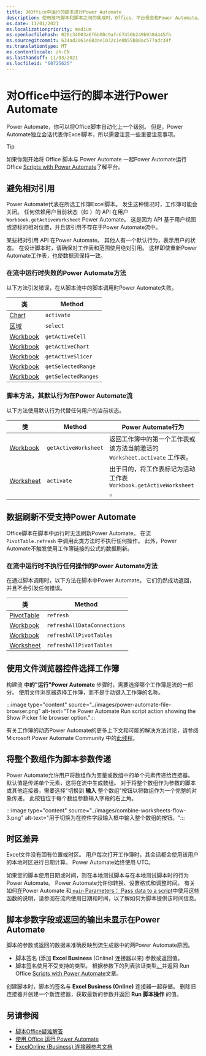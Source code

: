 ```yaml
---
title: 对Office中运行的脚本进行Power Automate
description: 使用技巧脚本和脚本之间的集成时，Office、平台信息和Power Automate。
ms.date: 11/01/2021
ms.localizationpriority: medium
ms.openlocfilehash: 028c34003a6f6b00c9afc67450b249b938d445fb
ms.sourcegitcommit: 634ad2061e683ae1032c1e0b55b00ac577adc34f
ms.translationtype: MT
ms.contentlocale: zh-CN
ms.lasthandoff: 11/03/2021
ms.locfileid: "60725625"
---
```

# <a name="troubleshoot-office-scripts-running-in-power-automate"></a>对Office中运行的脚本进行Power Automate

Power Automate，你可以将Office脚本自动化上一个级别。 但是，Power Automate独立会话代表你Excel脚本，所以需要注意一些重要注意事项。

> [!TIP]
> 如果你刚开始将 Office 脚本与 Power Automate 一起Power Automate运行 Office [Scripts with Power Automate](../develop/power-automate-integration.md)了解平台。

## <a name="avoid-relative-references"></a>避免相对引用

Power Automate代表在所选工作簿Excel脚本。 发生这种情况时，工作簿可能会关闭。 任何依赖用户当前状态（如 ）的 API 在用户 `Workbook.getActiveWorksheet` Power Automate。 这是因为 API 基于用户视图或游标的相对位置，并且该引用不存在于Power Automate流中。

某些相对引用 API 在Power Automate。 其他人有一个默认行为，表示用户的状态。 在设计脚本时，请确保对工作表和范围使用绝对引用。 这样即使重新Power Automate工作表，也使数据流保持一致。

### <a name="script-methods-that-fail-when-run-in-power-automate-flows"></a>在流中运行时失败的Power Automate方法

以下方法引发错误，在从脚本流中的脚本调用时Power Automate失败。

| 类 | Method |
|--|--|
| [Chart](/javascript/api/office-scripts/excelscript/excelscript.chart) | `activate` |
| [区域](/javascript/api/office-scripts/excelscript/excelscript.range) | `select` |
| [Workbook](/javascript/api/office-scripts/excelscript/excelscript.workbook) | `getActiveCell` |
| [Workbook](/javascript/api/office-scripts/excelscript/excelscript.workbook) | `getActiveChart` |
| [Workbook](/javascript/api/office-scripts/excelscript/excelscript.workbook) | `getActiveSlicer` |
| [Workbook](/javascript/api/office-scripts/excelscript/excelscript.workbook) | `getSelectedRange` |
| [Workbook](/javascript/api/office-scripts/excelscript/excelscript.workbook) | `getSelectedRanges` |

### <a name="script-methods-with-a-default-behavior-in-power-automate-flows"></a>脚本方法，其默认行为在Power Automate流

以下方法使用默认行为代替任何用户的当前状态。

| 类 | Method | Power Automate行为 |
|--|--|--|
| [Workbook](/javascript/api/office-scripts/excelscript/excelscript.workbook) | `getActiveWorksheet` | 返回工作簿中的第一个工作表或该方法当前激活的 `Worksheet.activate` 工作表。 |
| [Worksheet](/javascript/api/office-scripts/excelscript/excelscript.worksheet) | `activate` | 出于目的，将工作表标记为活动工作表 `Workbook.getActiveWorksheet` 。 |

## <a name="data-refresh-not-supported-in-power-automate"></a>数据刷新不受支持Power Automate

Office脚本在脚本中运行时无法刷新Power Automate。 在流 `PivotTable.refresh` 中调用此类方法时不执行任何操作。 此外，Power Automate不触发使用工作簿链接的公式的数据刷新。

### <a name="script-methods-that-do-nothing-when-run-in-power-automate-flows"></a>在流中运行时不执行任何操作的Power Automate方法

在通过脚本调用时，以下方法在脚本中Power Automate。 它们仍然成功返回，并且不会引发任何错误。

| 类 | Method |
|--|--|
| [PivotTable](/javascript/api/office-scripts/excelscript/excelscript.pivottable) | `refresh` |
| [Workbook](/javascript/api/office-scripts/excelscript/excelscript.workbook) | `refreshAllDataConnections` |
| [Workbook](/javascript/api/office-scripts/excelscript/excelscript.workbook) | `refreshAllPivotTables` |
| [Worksheet](/javascript/api/office-scripts/excelscript/excelscript.worksheet) | `refreshAllPivotTables` |

## <a name="select-workbooks-with-the-file-browser-control"></a>使用文件浏览器控件选择工作簿

构建流 **中的"运行"Power Automate** 步骤时，需要选择哪个工作簿是流的一部分。 使用文件浏览器选择工作簿，而不是手动键入工作簿的名称。

:::image type="content" source="../images/power-automate-file-browser.png" alt-text="The Power Automate Run script action showing the Show Picker file browser option.":::

有关工作簿的动态Power Automate的更多上下文和可能的解决方法讨论，请参阅 Microsoft Power Automate Community 中的[此线程](https://powerusers.microsoft.com/t5/Power-Automate-Ideas/Allow-for-dynamic-quot-file-quot-value-for-excel-quot-get-a-row/idi-p/103091#)。

## <a name="pass-entire-arrays-as-script-parameters"></a>将整个数组作为脚本参数传递

Power Automate允许用户将数组作为变量或数组中的单个元素传递给连接器。 默认值是传递单个元素，这将在流中生成数组。 对于将整个数组作为参数的脚本或其他连接器，需要选择"切换到 **输入** 整个数组"按钮以将数组作为一个完整的对象传递。 此按钮位于每个数组参数输入字段的右上角。

:::image type="content" source="../images/combine-worksheets-flow-3.png" alt-text="用于切换为在控件字段输入框中输入整个数组的按钮。":::

## <a name="time-zone-differences"></a>时区差异

Excel文件没有固有位置或时区。 用户每次打开工作簿时，其会话都会使用该用户的本地时区进行日期计算。 Power Automate始终使用 UTC。

如果您的脚本使用日期或时间，则在本地测试脚本与在本地测试脚本时的行为Power Automate。 Power Automate允许你转换、设置格式和调整时间。 有关如何[在](https://flow.microsoft.com/blog/working-with-dates-and-times/)Power Automate 和[ `main` Parameters： Pass data to a script](../develop/power-automate-integration.md#main-parameters-pass-data-to-a-script)中使用这些函数的说明，请参阅在流内使用日期和时间，以了解如何为脚本提供该时间信息。

## <a name="script-parameter-fields-or-returned-output-not-appearing-in-power-automate"></a>脚本参数字段或返回的输出未显示在Power Automate

脚本的参数或返回的数据未准确反映到流生成器中的两Power Automate原因。

- 脚本签名 (添加 **Excel Business** (Online) 连接器以来) 参数或返回值。
- 脚本签名使用不受支持的类型。 根据参数下的列表验证类型[，](../develop/power-automate-integration.md#main-parameters-pass-data-to-a-script)并返回 Run [](../develop/power-automate-integration.md#return-data-from-a-script) Office [Scripts with Power Automate](../develop/power-automate-integration.md)文章。

创建脚本时，脚本的签名与 **Excel Business (Online)** 连接器一起存储。 删除旧连接器并创建一个新连接器，获取最新的参数并返回 **Run 脚本操作** 的值。

## <a name="see-also"></a>另请参阅

- [脚本Office疑难解答](troubleshooting.md)
- [使用 Office 运行 Power Automate](../develop/power-automate-integration.md)
- [ExcelOnline (Business) 连接器参考文档](/connectors/excelonlinebusiness/)
